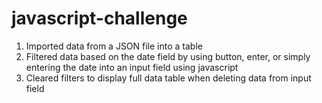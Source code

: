# javascript-challenge

1. Imported data from a JSON file into a table
2. Filtered data based on the date field by using button, enter, or simply entering the date into an input field using javascript
3. Cleared filters to display full data table when deleting data from input field
